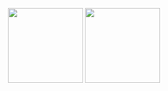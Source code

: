 <p align="center">
<img height="150px" src="https://github-readme-stats.vercel.app/api?username=torvalds&title_color=81A1C1&icon_color=81A1C1&text_color=333&bg_color=ffffff&show_icons=true&count_private=true&hide=issues" />
<img height="150px" src="https://github-readme-stats.vercel.app/api/top-langs/?username=torvalds&layout=compact&title_color=81A1C1&bg_color=ffffff" />
</p>
